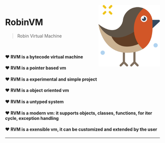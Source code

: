 <img width="200" height="200" src="extra/robin.png" align="right" />

# RobinVM
> Robin Virtual Machine
<br/>

<h4> ♥️ RVM is a bytecode virtual machine</h4>
<h4> ♥️ RVM is a pointer based vm</h4>
<h4> ♥️ RVM is a experimental and simple project</h4>
<h4> ♥️ RVM is a object oriented vm</h4>
<h4> ♥️ RVM is a untyped system</h4>
<h4> ♥️ RVM is a modern vm: it supports objects, classes, functions, for iter cycle, exception handling</h4>
<h4> ♥️ RVM is a exensible vm, it can be customized and extended by the user</h4>
<hr/>